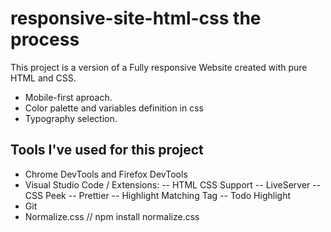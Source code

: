 # responsive-site-html-css the process

This project is a version of a Fully responsive Website created with pure HTML and CSS.

-   Mobile-first aproach.
-   Color palette and variables definition in css
-   Typography selection.

## Tools I've used for this project

-   Chrome DevTools and Firefox DevTools
-   Visual Studio Code / Extensions:
    -- HTML CSS Support
    -- LiveServer
    -- CSS Peek
    -- Prettier
    -- Highlight Matching Tag
    -- Todo Highlight
-   Git
-   Normalize.css // npm install normalize.css
